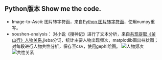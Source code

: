 ﻿## Python版本 Show me the code.

- Image-to-Ascii: 
图片转字符画，来自[Python 图片转字符画](https://www.shiyanlou.com/courses/370/labs/1191/document)，使用numpy重写。
- soushen-analysis：
对小说《搜神记》进行了文本分析，来自[共现提取《釜山行》人物关系](https://www.shiyanlou.com/courses/677/labs/2202/document),jieba分词，统计主要人物出现频次，matplotlib画出柱状图；对每段进行人物共性分析，保存至csv，使用gephi绘图。
![人物频次](./soushen-analysis/roles-freq.png)
![共性关系](./soushen-analysis/relationship.jpg)
